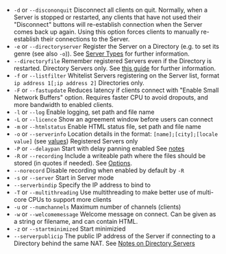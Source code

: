 - `-d`  or `--discononquit`   Disconnect all clients on quit. Normally, when a Server is stopped or restarted, any clients that have not used their "Disconnect" buttons will re-establish connection when the Server comes back up again. Using this option forces clients to manually re-establish their connections to the Server.  
- `-e`  or `--directoryserver`  Register the Server on a Directory (e.g. to set its genre (see also `-o`)). See [Server Types](#server-types) for further information.
- `--directoryfile` Remember registered Servers even if the Directory is restarted. Directory Servers only. See [this guide](Custom-Directories) for further information. 
- `-f`  or `--listfilter`     Whitelist Servers registering on the Server list, format `ip address 1[;ip address 2]` Directories only. 
-  `-F`  or `--fastupdate`     Reduces latency if clients connect with "Enable Small Network Buffers" option. Requires faster CPU to avoid dropouts, and more bandwidth to enabled clients.
-  `-l`  or `--log`            Enable logging, set path and file name                                                                    
- `-L`  or `--licence`        Show an agreement window before users can connect
- `-m`  or `--htmlstatus`     Enable HTML status file, set path and file name
- `-o`  or `--serverinfo`     Location details in the format:  `[name];[city];[locale value]` (see [values](https://doc.qt.io/qt-5/qlocale.html#Country-enum)) Registered Servers only
- `-P`  or `--delaypan`       Start with delay panning enabled See [notes](#delay-panning)
- `-R`  or `--recording`      Include a writeable path where the files should be stored (in quotes if needed).  See [Options](#options).  
- `--norecord`       Disable recording when enabled by default by `-R`                                                 
- `-s` or `--server` Start in Server mode
- `--serverbindip`  Specify the IP address to bind to              
-  `-T` or `--multithreading`  Use multithreading to make better use of multi-core CPUs to support more clients
-  `-u` or `--numchannels`   Maximum number of channels (clients)
-  `-w` or `--welcomemessage`  Welcome message on connect. Can be given as a string or filename, and can contain HTML.
-  `-z` or `--startminimized`  Start minimizied
-  `--serverpublicip`  The public IP address of the Server if connecting to a Directory behind the same NAT. See [Notes on Directory Servers](Running-a-Server#points-to-note-about-directories)

